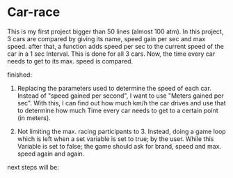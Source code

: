 # Car-race
This is my first project bigger than 50 lines (almost 100 atm). In this project, 3 cars are compared by giving its name, speed gain per sec and max speed. after that, a function adds speed per sec to the current speed of the car in a 1 sec Interval. This is done for all 3 cars. Now, the time every car needs to get to its max. speed is compared. 

finished: 
1. Replacing the parameters used to determine the speed of each car. Instead of "speed gained per second", I want to use "Meters gained per sec". With this, I can find out how much km/h the car drives and use that to determine how much Time every car needs to get to a certain point (in meters).

2. Not limiting the max. racing participants to 3. Instead, doing a game loop which is left when a set variable is set to true; by the user. While this Variable is set to false; the game should ask for brand, speed and max. speed again and again. 

next steps will be:
